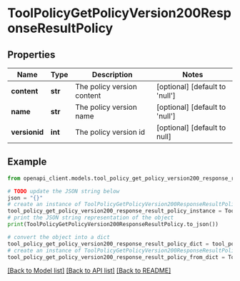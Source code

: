 # ToolPolicyGetPolicyVersion200ResponseResultPolicy


## Properties

Name | Type | Description | Notes
------------ | ------------- | ------------- | -------------
**content** | **str** | The policy version content | [optional] [default to 'null']
**name** | **str** | The policy version name | [optional] [default to 'null']
**versionid** | **int** | The policy version id | [optional] [default to null]

## Example

```python
from openapi_client.models.tool_policy_get_policy_version200_response_result_policy import ToolPolicyGetPolicyVersion200ResponseResultPolicy

# TODO update the JSON string below
json = "{}"
# create an instance of ToolPolicyGetPolicyVersion200ResponseResultPolicy from a JSON string
tool_policy_get_policy_version200_response_result_policy_instance = ToolPolicyGetPolicyVersion200ResponseResultPolicy.from_json(json)
# print the JSON string representation of the object
print(ToolPolicyGetPolicyVersion200ResponseResultPolicy.to_json())

# convert the object into a dict
tool_policy_get_policy_version200_response_result_policy_dict = tool_policy_get_policy_version200_response_result_policy_instance.to_dict()
# create an instance of ToolPolicyGetPolicyVersion200ResponseResultPolicy from a dict
tool_policy_get_policy_version200_response_result_policy_from_dict = ToolPolicyGetPolicyVersion200ResponseResultPolicy.from_dict(tool_policy_get_policy_version200_response_result_policy_dict)
```
[[Back to Model list]](../README.md#documentation-for-models) [[Back to API list]](../README.md#documentation-for-api-endpoints) [[Back to README]](../README.md)


